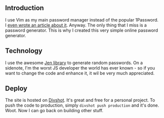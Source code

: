 ## Introduction

I use Vim as my main password manager instead of the popular 1Password. I [even wrote an article about it](https://medium.com/@djaiss/the-not-so-definitive-guide-to-migrate-from-1password-to-vim-to-manage-your-passwords-950c162b610f). Anyway. The only thing that I miss is a password generator. This is why I created this very simple online password generator.

## Technology

I use the awesome [Jen library](https://github.com/mykiimike/jen) to generate random passwords. On a sidenote, I'm the worst JS developer the world has ever known - so if you want to change the code and enhance it, it wil be very much appreciated.

## Deploy

The site is hosted on [Divshot](https://divshot.com/). It's great and free for a personal project. To push the code to production, simply `divshot push production` and it's done. Woot. Now I can go back on building other stuff.

